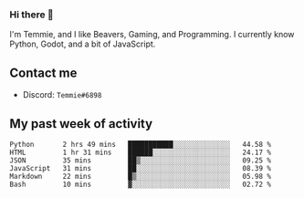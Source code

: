 ### Hi there 👋
I'm Temmie, and I like Beavers, Gaming, and Programming. I currently know Python, Godot, and a bit of JavaScript.

## Contact me
* Discord: `Temmie#6898`

## My past week of activity
<!--START_SECTION:waka-->

```text
Python       2 hrs 49 mins   ███████████░░░░░░░░░░░░░░   44.58 %
HTML         1 hr 31 mins    ██████░░░░░░░░░░░░░░░░░░░   24.17 %
JSON         35 mins         ██▒░░░░░░░░░░░░░░░░░░░░░░   09.25 %
JavaScript   31 mins         ██░░░░░░░░░░░░░░░░░░░░░░░   08.39 %
Markdown     22 mins         █▒░░░░░░░░░░░░░░░░░░░░░░░   05.98 %
Bash         10 mins         ▓░░░░░░░░░░░░░░░░░░░░░░░░   02.72 %
```

<!--END_SECTION:waka-->

